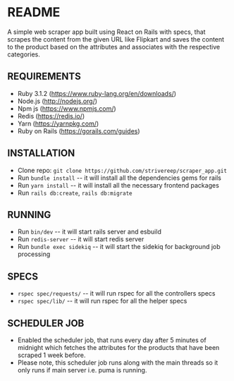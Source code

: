 # README

A simple web scraper app built using React on Rails with specs, that scrapes the content from the given URL like Flipkart and saves the content to the product based on the attributes and associates with the respective categories.

## REQUIREMENTS
- Ruby 3.1.2 (https://www.ruby-lang.org/en/downloads/)
- Node.js (http://nodejs.org/)
- Npm js (https://www.npmjs.com/)
- Redis (https://redis.io/)
- Yarn (https://yarnpkg.com/)
- Ruby on Rails (https://gorails.com/guides)

## INSTALLATION
- Clone repo: `git clone https://github.com/strivereep/scraper_app.git`
- Run `bundle install` -- it will install all the dependencies gems for rails
- Run `yarn install` -- it will install all the necessary frontend packages
- Run `rails db:create`, `rails db:migrate`

## RUNNING
- Run `bin/dev` --  it will start rails server and esbuild
- Run `redis-server` -- it will start redis server
- Run `bundle exec sidekiq` -- it will start the sidekiq for background job processing

## SPECS
- `rspec spec/requests/` -- it will run rspec for all the controllers specs
- `rspec spec/lib/` -- it will run rspec for all the helper specs

## SCHEDULER JOB
- Enabled the scheduler job, that runs every day after 5 minutes of midnight which fetches the attributes for the products that have been scraped 1 week before.
- Please note, this scheduler job runs along with the main threads so it only runs if main server i.e. puma is running.
